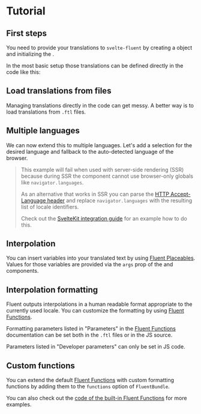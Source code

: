 <script>
	import { base } from '$app/paths'
	import ReferenceLink from '$site/ReferenceLink.svelte'
	import {
		TutorialFirstStepsExample,
		TutorialInterpolationCustomFunctionsExample,
		TutorialInterpolationExample,
		TutorialInterpolationFormattingExample,
		TutorialMultiLanguageExample,
		TutorialTranslationFilesExample
	} from '$lib/rendered-examples';
</script>

# Tutorial

## First steps

You need to provide your translations to `svelte-fluent` by creating a <ReferenceLink name="SvelteFluent" /> object
and initializing the <ReferenceLink name="FluentContext" />.

In the most basic setup those translations can be defined directly in the code like this:

<TutorialFirstStepsExample />

## Load translations from files

Managing translations directly in the code can get messy.
A better way is to load translations from `.ftl` files.

<TutorialTranslationFilesExample />

## Multiple languages

We can now extend this to multiple languages. Let's add a selection for the
desired language and fallback to the auto-detected language of the browser.

> This example will fail when used with server-side rendering (SSR) because during
> SSR the component cannot use browser-only globals like `navigator.languages`.
>
> As an alternative that works in SSR you can parse the
> [HTTP Accept-Language header](https://developer.mozilla.org/en-US/docs/Web/HTTP/Headers/Accept-Language)
> and replace `navigator.languages` with the resulting list of locale identifiers.
>
> Check out the [SvelteKit integration guide]({base}/docs/integration#sveltekit) for an example how to do this.

<TutorialMultiLanguageExample />

## Interpolation

You can insert variables into your translated text by using
[Fluent Placeables](https://projectfluent.org/fluent/guide/placeables.html).
Values for those variables are provided via the `args` prop of the <ReferenceLink name="Localized" /> and <ReferenceLink name="Overlay" /> components.

<TutorialInterpolationExample />

## Interpolation formatting

Fluent outputs interpolations in a human readable format appropriate to the currently used locale.
You can customize the formatting by using [Fluent Functions](https://projectfluent.org/fluent/guide/functions.html).

Formatting parameters listed in "Parameters" in the
[Fluent Functions](https://projectfluent.org/fluent/guide/functions.html) documentation can be set both in the `.ftl`
files or in the JS source.

Parameters listed in "Developer parameters" can only be set in JS code.

<TutorialInterpolationFormattingExample />

## Custom functions

You can extend the default [Fluent Functions](https://projectfluent.org/fluent/guide/functions.html)
with custom formatting functions by adding them to the `functions` option of `FluentBundle`.

You can also check out the
[code of the built-in Fluent Functions](https://github.com/projectfluent/fluent.js/blob/master/fluent-bundle/src/builtins.ts)
for more examples.

<TutorialInterpolationCustomFunctionsExample />
